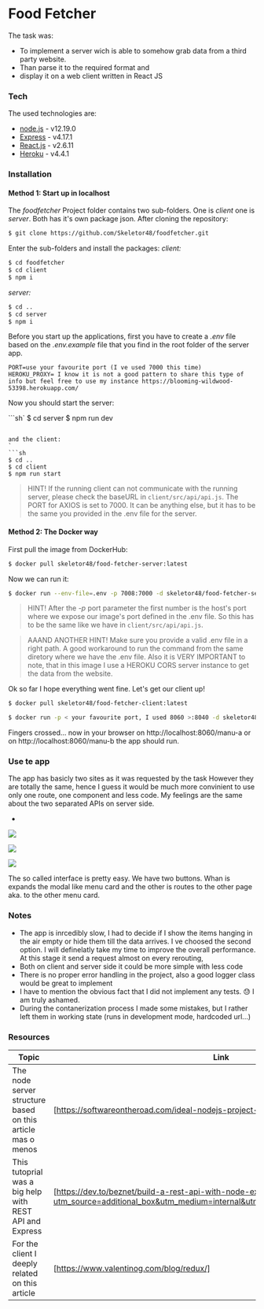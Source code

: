    # Food Fetcher
   
   The task was:
   
  - To implement a server wich is able to somehow grab data from a third party website. 
  - Than parse it to the required format and 
  - display it on a web client written in React JS
 
### Tech
The used technologies are:

* [node.js] - v12.19.0
* [Express] - v4.17.1
* [React.js] - v2.6.11
* [Heroku] - v4.4.1


### Installation

#### Method 1: Start up in localhost

The *foodfetcher* Project folder contains two sub-folders. One is *client* one is *server*. Both has it's own package json.
After cloning the repository:
```sh
$ git clone https://github.com/Skeletor48/foodfetcher.git
```

Enter the sub-folders and install the packages:
*client:*
```sh
$ cd foodfetcher
$ cd client
$ npm i
```
*server:*
```sh
$ cd ..
$ cd server
$ npm i
```

Before you start up the applications, first you have to create a *.env* file based on the *.env.example* file that you find in the root folder of the server app.

```
PORT=use your favourite port (I ve used 7000 this time)
HEROKU_PROXY= I know it is not a good pattern to share this type of info but feel free to use my instance https://blooming-wildwood-53398.herokuapp.com/ 
```

Now you should start the server:

```sh`
$ cd server
$ npm run dev
```

and the client:
`
```sh
$ cd ..
$ cd client
$ npm run start
```

> HINT! If the running client can not communicate with the running server, please check the baseURL in 
> `client/src/api/api.js`. The PORT for AXIOS is set to 7000. It can be anything else, but it has 
> to be the same you provided in the .env file for the server.


#### Method 2: The Docker way

First pull the image from DockerHub:

```sh
$ docker pull skeletor48/food-fetcher-server:latest
```

Now we can run it:

```sh
$ docker run --env-file=.env -p 7008:7000 -d skeletor48/food-fetcher-server:latest
```

> HINT! After the *-p* port parameter the first number is the host's port where we expose our image's port 
> defined in the .env file. So this has to be the same like we have in `client/src/api/api.js`. 

> AAAND ANOTHER HINT! Make sure you provide a valid .env file in a right path. A good workaround to run the command from the same 
> diretory where we have the .env file. Also it is VERY IMPORTANT to note, that in this image I use a HEROKU CORS server instance 
to get the data from the website.

Ok so far I hope everything went fine. Let's get our client up!

```sh
$ docker pull skeletor48/food-fetcher-client:latest
```

```sh
$ docker run -p < your favourite port, I used 8060 >:8040 -d skeletor48/food-fetcher-client:latest
```

Fingers crossed... now in your browser on http://localhost:8060/manu-a  or on http://localhost:8060/manu-b  the app should run. 


### Use te app


The app has basicly two sites as it was requested by the task 
However they are totally the same, 
hence I guess it would be much more convinient to use only one route, one component and less code. 
My feelings are the same about the two separated APIs on server side.

-

 ![](assets/image3.png)

 ![](assets/image3.png)

 ![](assets/image4.png)

 The so called interface is pretty easy. We have two buttons. 
 Whan is expands the modal like menu card and the other 
 is routes to the other page aka. to the other menu card.


### Notes

- The app is inrcedibly slow, I had to decide if I show the items hanging in the air empty or hide them till the data arrives. 
I ve choosed the second option. I will definelatly take my time to improve the overall performance. At this stage it send a request almost on every rerouting, 
- Both on client and server side it could be more simple with less code
- There is no proper error handling in the project, also a good logger class would be great to implement
- I have to mention the obvious fact that I did not implement any tests. :sweat: I am truly ashamed.
- During the contanerization process I made some mistakes, but I rather left them in working state (runs in development mode, hardcoded url...)


### Resources


| Topic | Link |
| ------ | ------ |
| The node server structure based on this article mas o menos | [https://softwareontheroad.com/ideal-nodejs-project-structure/]|
| This tutoprial was a big help with REST API and Express | [https://dev.to/beznet/build-a-rest-api-with-node-express-mongodb-4ho4?utm_source=additional_box&utm_medium=internal&utm_campaign=regular&booster_org=]|
| For the client I deeply related on this article | [https://www.valentinog.com/blog/redux/]|




[node.js]: <http://nodejs.org>
[express]: <http://expressjs.com>
[React.js]: <https://reactjs.org/>
[Heroku]: <https://www.heroku.com/>